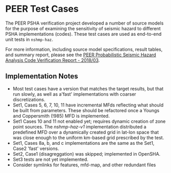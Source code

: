 # PEER Test Cases

The PEER PSHA verification project developed a number of source models for the purpose of
examining the sensitivity of seismic hazard to different PSHA implementations (codes).
These test cases are used as end-to-end unit tests in `nshmp-haz`.

For more information, including source model specifications, result tables, and summary report,
please see the [PEER Probabilistic Seismic Hazard Analysis Code Verification Report -
2018/03](https://peer.berkeley.edu/sites/default/files/2018_03_hale_final_8.13.18.pdf).

## Implementation Notes

- Most test cases have a version that matches the target results, but that run slowly, as
  well as a'fast' implementations with coarser discretizations.
- Set1, Cases 5, 6, 7, 10, 11 have incremental MFds reflecting what should be built from
  parameters. These should be refactored once a Youngs and Coppersmith (!985) MFD is
  implemented.
- Set1 Cases 10 and 11 not enabled yet; requires dynamic creation of zone point sources. The
  _nshmp-haz-v1_ implementation distributed a predefined MFD over a dynamically created grid
  in lat-lon space that was close enough to the uniform km-based grid prescribed by the test.
- Set1, Cases 8a, b, and c implementations are the same as the Set1, Case2 'fast' versions.
- Set2, Case1 (disagreggation) was skipped; implemented in OpenSHA.
- Set3 tests are not yet implemented.
- Consider symlinks for features, mfd-map, and other redundant files

